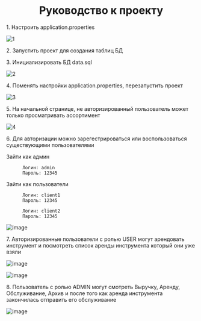<h1 align="center">Руководство к проекту</h1>
<p>1. Настроить application.properties</p> 

![1](https://github.com/ilyakharenkov/egar-repository/assets/100045092/dcd3ef79-121e-4875-8825-23ca62047147)

<p>2. Запустить проект для создания таблиц БД</p> 

<p>3. Инициализировать БД data.sql</p> 

![2](https://github.com/ilyakharenkov/egar-repository/assets/100045092/2ff19639-6ef6-4dc7-9a81-f57490f68566)

<p>4. Поменять настройки application.properties, перезапустить проект</p> 

![3](https://github.com/ilyakharenkov/egar-repository/assets/100045092/83e1a6f8-afa4-4fcd-be50-f3545248cf0b)

<p>5. На начальной странице, не авторизированный пользователь может только просматривать ассортимент</p> 

![4](https://github.com/ilyakharenkov/egar-repository/assets/100045092/a4ed783f-265a-4e82-8b0f-b77e102ec027)

<p>6. Для авторизации можно зарегестрироваться или воспользоваться существующими пользователями</p>  

Зайти как админ

          Логин: admin
          Пароль: 12345  
          
Зайти как пользователи
        
          Логин: client1
          Пароль: 12345    
          
          Логин: client2
          Пароль: 12345


![image](https://github.com/ilyakharenkov/egar-repository/assets/100045092/3a7f6b44-987e-440b-92a0-6d944d19dcc7)

<p>7. Авторизированные пользователи с ролью USER могут арендовать инструмент и посмотреть список аренды инструмента который они уже взяли</p>  

![image](https://github.com/ilyakharenkov/egar-repository/assets/100045092/cd8a1a8c-68c7-40f9-a77b-bc221dcb4990)

![image](https://github.com/ilyakharenkov/egar-repository/assets/100045092/c945d1ba-6243-4419-b80b-ae43c8f14c17)

<p>8. Пользователь с ролью ADMIN могут смотреть Выручку, Аренду, Обслуживание, Архив и после того как аренда инструмента закончилась отправить его обслуживание</p>  

![image](https://github.com/ilyakharenkov/egar-repository/assets/100045092/38ce6c9f-775a-4f7a-9fe0-9250cd4ec22d)





